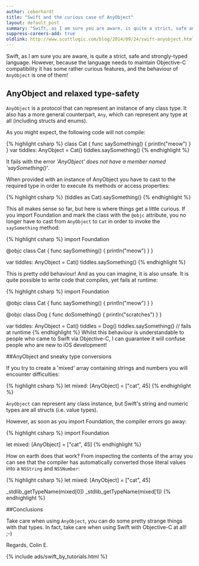 ```yaml
---
author: ceberhardt
title: "Swift and the curious case of AnyObject"
layout: default_post
summary: "Swift, as I am sure you are aware, is quite a strict, safe and strongly-typed language. However, because the language needs to maintain Objective-C compatibility it has some rather curious features, and the behaviour of `AnyObject` is one of them!"
suppress-careers-add: true
oldlink: http://www.scottlogic.com/blog/2014/09/24/swift-anyobject.html
---
```

Swift, as I am sure you are aware, is quite a strict, safe and strongly-typed language. However, because the language needs to maintain Objective-C compatibility it has some rather curious features, and the behaviour of `AnyObject` is one of them!

## AnyObject and relaxed type-safety

`AnyObject` is a protocol that can represent an instance of any class type. It also has a more general counterpart, `Any`, which can represent any type at all (including structs and enums).

As you might expect, the following code will not compile:

{% highlight csharp %}
class Cat {
  func saySomething() {
    println("meow")
  }
}
var tiddles: AnyObject = Cat()
tiddles.saySomething()
{% endhighlight %}

It fails with the error *'AnyObject' does not have a member named 'saySomething()'*. 

When provided with an instance of AnyObject you have to cast to the required type in order to execute its methods or access properties:

{% highlight csharp %}
(tiddles as Cat).saySomething()
{% endhighlight %}

This all makes sense so far, but here is where things get a little curious. If you import Foundation and mark the class with the `@objc` attribute, you no longer have to cast from `AnyObject` to `Cat` in order to invoke the `saySomething` method:

{% highlight csharp %}
import Foundation

@objc
class Cat {
  func saySomething() {
    println("meow")
  }
}

var tiddles: AnyObject = Cat()
tiddles.saySomething()
{% endhighlight %}

This is pretty odd behaviour! And as you can imagine, it is also unsafe. It is quite possible to write code that compiles, yet fails at runtime:

{% highlight csharp %}
import Foundation

@objc
class Cat {
  func saySomething() {
    println("meow")
  }
}

@objc
class Dog {
  func doSomething() {
    println("scratches")
  }
}

var tiddles: AnyObject = Cat()
tiddles = Dog()
tiddles.saySomething() // fails at runtime
{% endhighlight %}
Whilst this behaviour is understandable to people who came to Swift via Objective-C, I can guarantee it will confuse people who are new to iOS development! 

##AnyObject and sneaky type conversions

If you try to create a 'mixed' array containing strings and numbers you will encounter difficulties:

{% highlight csharp %}
let mixed: [AnyObject] = ["cat", 45]
{% endhighlight %}

`AnyObject` can represent any class instance, but Swift's string and numeric types are all structs (i.e. value types).

However, as soon as you import Foundation, the compiler errors go away:

{% highlight csharp %}
import Foundation

let mixed: [AnyObject] = ["cat", 45]
{% endhighlight %}

How on earth does that work? From inspecting the contents of the array you can see that the compiler has automatically converted those literal values into a `NSString` and `NSSNumber`:

{% highlight csharp %}
let mixed: [AnyObject] = ["cat", 45]

_stdlib_getTypeName(mixed[0])
_stdlib_getTypeName(mixed[1])
{% endhighlight %}

##Conclusions

Take care when using `AnyObject`, you can do some pretty strange things with that types. In fact, take care when using Swift with Objective-C at all! ;-)

Regards, Colin E.


{% include ads/swift_by_tutorials.html %}